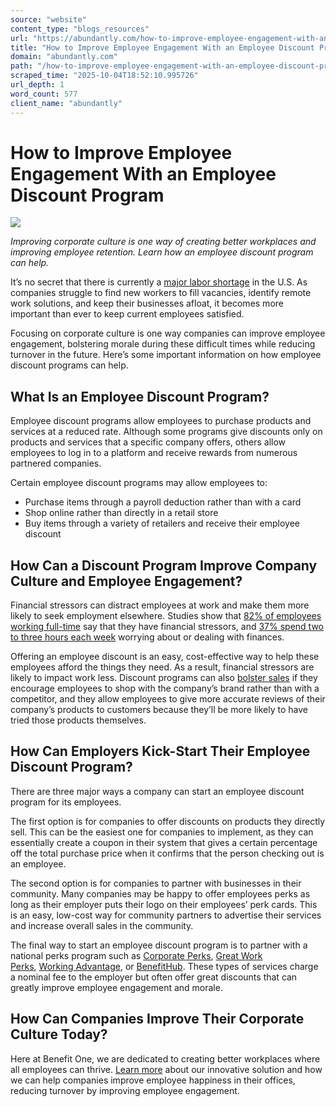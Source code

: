```yaml
---
source: "website"
content_type: "blogs_resources"
url: "https://abundantly.com/how-to-improve-employee-engagement-with-an-employee-discount-program/"
title: "How to Improve Employee Engagement With an Employee Discount Program"
domain: "abundantly.com"
path: "/how-to-improve-employee-engagement-with-an-employee-discount-program/"
scraped_time: "2025-10-04T18:52:10.995726"
url_depth: 1
word_count: 577
client_name: "abundantly"
---
```


# How to Improve Employee Engagement With an Employee Discount Program

![](https://abundantly.com/wp-content/uploads/2022/05/blog-post-10-discount-program-300x204.png)

_Improving corporate culture is one way of creating better workplaces and improving employee retention. Learn how an employee discount program can help._

It’s no secret that there is currently a [major labor shortage](https://www.businessinsider.com/potential-reasons-explain-labor-shortage-open-jobs-not-enough-workers-2021-12) in the U.S. As companies struggle to find new workers to fill vacancies, identify remote work solutions, and keep their businesses afloat, it becomes more important than ever to keep current employees satisfied.

Focusing on corporate culture is one way companies can improve employee engagement, bolstering morale during these difficult times while reducing turnover in the future. Here’s some important information on how employee discount programs can help.

## **What Is an Employee Discount Program?**  
Employee discount programs allow employees to purchase products and services at a reduced rate. Although some programs give discounts only on products and services that a specific company offers, others allow employees to log in to a platform and receive rewards from numerous partnered companies.

Certain employee discount programs may allow employees to:

*   Purchase items through a payroll deduction rather than with a card
*   Shop online rather than directly in a retail store
*   Buy items through a variety of retailers and receive their employee discount

## **How Can a Discount Program Improve Company Culture and Employee Engagement?**  
Financial stressors can distract employees at work and make them more likely to seek employment elsewhere. Studies show that [82% of employees working full-time](https://www.corporatewellnessmagazine.com/article/discount-purchase-programs) say that they have financial stressors, and [37% spend two to three hours each week](https://www.corporatewellnessmagazine.com/article/discount-purchase-programs) worrying about or dealing with finances.

Offering an employee discount is an easy, cost-effective way to help these employees afford the things they need. As a result, financial stressors are likely to impact work less. Discount programs can also [bolster sales](https://smallbusiness.chron.com/reasons-employee-discounts-1174.html) if they encourage employees to shop with the company’s brand rather than with a competitor, and they allow employees to give more accurate reviews of their company’s products to customers because they’ll be more likely to have tried those products themselves.

## **How Can Employers Kick-Start Their Employee Discount Program?**  
There are three major ways a company can start an employee discount program for its employees.

The first option is for companies to offer discounts on products they directly sell. This can be the easiest one for companies to implement, as they can essentially create a coupon in their system that gives a certain percentage off the total purchase price when it confirms that the person checking out is an employee.

The second option is for companies to partner with businesses in their community. Many companies may be happy to offer employees perks as long as their employer puts their logo on their employees’ perk cards. This is an easy, low-cost way for community partners to advertise their services and increase overall sales in the community.

The final way to start an employee discount program is to partner with a national perks program such as [Corporate Perks](https://www.corporateperks.com/), [Great Work Perks](https://www.greatworkperks.com/), [Working Advantage](https://www.workingadvantage.com/), or [BenefitHub](https://www.benefithub.com/). These types of services charge a nominal fee to the employer but often offer great discounts that can greatly improve employee engagement and morale.

## **How Can Companies Improve Their Corporate Culture Today?**  
Here at Benefit One, we are dedicated to creating better workplaces where all employees can thrive. [Learn more](https://www.benefitoneusa.com/request-demo/) about our innovative solution and how we can help companies improve employee happiness in their offices, reducing turnover by improving employee engagement.
